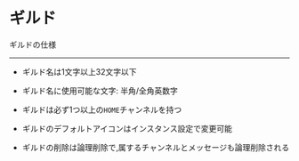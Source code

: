 # ギルド

ギルドの仕様

---

- ギルド名は1文字以上32文字以下
- ギルド名に使用可能な文字: 半角/全角英数字 

- ギルドは必ず1つ以上の`HOME`チャンネルを持つ
- ギルドのデフォルトアイコンはインスタンス設定で変更可能
- ギルドの削除は論理削除で,属するチャンネルとメッセージも論理削除される